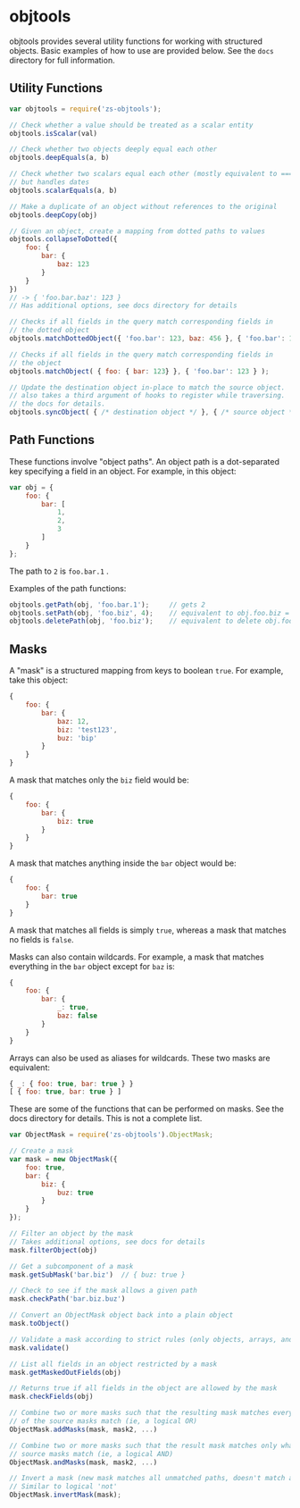 # objtools

objtools provides several utility functions for working with structured objects.  Basic
examples of how to use are provided below.  See the `docs` directory for full information.

## Utility Functions

```javascript
var objtools = require('zs-objtools');

// Check whether a value should be treated as a scalar entity
objtools.isScalar(val)

// Check whether two objects deeply equal each other
objtools.deepEquals(a, b)

// Check whether two scalars equal each other (mostly equivalent to ===)
// but handles dates
objtools.scalarEquals(a, b)

// Make a duplicate of an object without references to the original
objtools.deepCopy(obj)

// Given an object, create a mapping from dotted paths to values
objtools.collapseToDotted({
	foo: {
		bar: {
			baz: 123
		}
	}
})
// -> { 'foo.bar.baz': 123 }
// Has additional options, see docs directory for details

// Checks if all fields in the query match corresponding fields in
// the dotted object
objtools.matchDottedObject({ 'foo.bar': 123, baz: 456 }, { 'foo.bar': 123 } )

// Checks if all fields in the query match corresponding fields in
// the object
objtools.matchObject( { foo: { bar: 123} }, { 'foo.bar': 123 } );

// Update the destination object in-place to match the source object.  This
// also takes a third argument of hooks to register while traversing.  See
// the docs for details.
objtools.syncObject( { /* destination object */ }, { /* source object */ } );
```

## Path Functions

These functions involve "object paths".  An object path is a dot-separated key specifying a field
in an object.  For example, in this object:

```javascript
var obj = {
	foo: {
		bar: [
			1,
			2,
			3
		]
	}
};
```

The path to `2` is `foo.bar.1` .

Examples of the path functions:

```javascript
objtools.getPath(obj, 'foo.bar.1');		// gets 2
objtools.setPath(obj, 'foo.biz', 4);	// equivalent to obj.foo.biz = 4
objtools.deletePath(obj, 'foo.biz');	// equivalent to delete obj.foo.biz
```

## Masks

A "mask" is a structured mapping from keys to boolean `true`.  For example, take this object:

```javascript
{
	foo: {
		bar: {
			baz: 12,
			biz: 'test123',
			buz: 'bip'
		}
	}
}
```

A mask that matches only the `biz` field would be:

```javascript
{
	foo: {
		bar: {
			biz: true
		}
	}
}
```

A mask that matches anything inside the `bar` object would be:

```javascript
{
	foo: {
		bar: true
	}
}
```

A mask that matches all fields is simply `true`, whereas a mask that
matches no fields is `false`.

Masks can also contain wildcards.  For example, a mask that matches everything in
the `bar` object except for `baz` is:

```javascript
{
	foo: {
		bar: {
			_: true,
			baz: false
		}
	}
}
```

Arrays can also be used as aliases for wildcards.  These two masks are equivalent:

```javascript
{ _: { foo: true, bar: true } }
[ { foo: true, bar: true } ]
```

These are some of the functions that can be performed on masks.  See the docs directory
for details.  This is not a complete list.

```javascript
var ObjectMask = require('zs-objtools').ObjectMask;

// Create a mask
var mask = new ObjectMask({
	foo: true,
	bar: {
		biz: {
			buz: true
		}
	}
});

// Filter an object by the mask
// Takes additional options, see docs for details
mask.filterObject(obj)

// Get a subcomponent of a mask
mask.getSubMask('bar.biz')	// { buz: true }

// Check to see if the mask allows a given path
mask.checkPath('bar.biz.buz')

// Convert an ObjectMask object back into a plain object
mask.toObject()

// Validate a mask according to strict rules (only objects, arrays, and booleans)
mask.validate()

// List all fields in an object restricted by a mask
mask.getMaskedOutFields(obj)

// Returns true if all fields in the object are allowed by the mask
mask.checkFields(obj)

// Combine two or more masks such that the resulting mask matches everything that either
// of the source masks match (ie, a logical OR)
ObjectMask.addMasks(mask, mask2, ...)

// Combine two or more masks such that the result mask matches only what ALL of the
// source masks match (ie, a logical AND)
ObjectMask.andMasks(mask, mask2, ...)

// Invert a mask (new mask matches all unmatched paths, doesn't match all matched paths)
// Similar to logical 'not'
ObjectMask.invertMask(mask);
```

